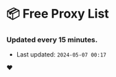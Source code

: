 # :package: Free Proxy List
### Updated every 15 minutes.

- Last updated: `2024-05-07 00:17`

:heart:
